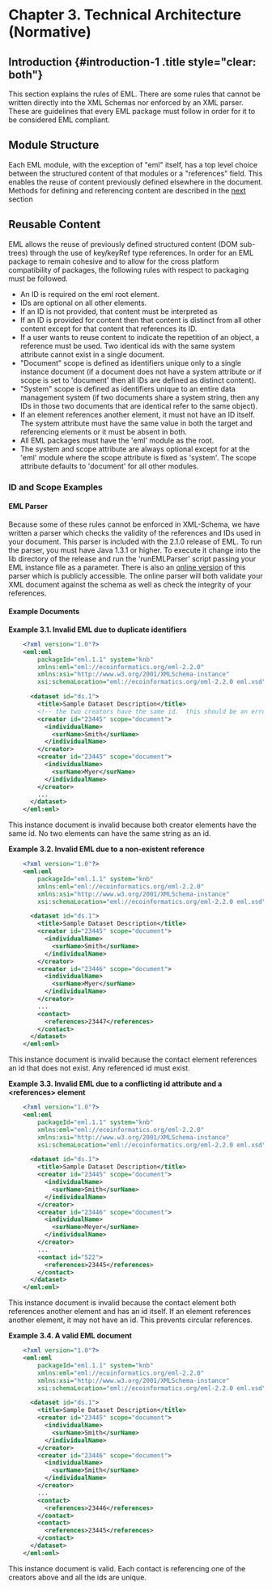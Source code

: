 # Chapter 3. Technical Architecture (Normative)

## Introduction {#introduction-1 .title style="clear: both"}

This section explains the rules of EML. There are some rules that cannot
be written directly into the XML Schemas nor enforced by an XML parser.
These are guidelines that every EML package must follow in order for it
to be considered EML compliant.

## Module Structure

Each EML module, with the exception of \"eml\" itself, has a top level
choice between the structured content of that modules or a
\"references\" field. This enables the reuse of content previously
defined elsewhere in the document. Methods for defining and referencing
content are described in the
[next](#reusableContent "3.3. Reusable Content") section

## Reusable Content

EML allows the reuse of previously defined structured content (DOM
sub-trees) through the use of key/keyRef type references. In order for
an EML package to remain cohesive and to allow for the cross platform
compatibility of packages, the following rules with respect to packaging
must be followed.

-   An ID is required on the eml root element.
-   IDs are optional on all other elements.
-   If an ID is not provided, that content must be interpreted as
-   If an ID is provided for content then that content is distinct from
    all other content except for that content that references its ID.
-   If a user wants to reuse content to indicate the repetition of an
    object, a reference must be used. Two identical ids with the same
    system attribute cannot exist in a single document.
-   \"Document\" scope is defined as identifiers unique only to a single
    instance document (if a document does not have a system attribute or
    if scope is set to \'document\' then all IDs are defined as distinct
    content).
-   \"System\" scope is defined as identifiers unique to an entire data
    management system (if two documents share a system string, then any
    IDs in those two documents that are identical refer to the same
    object).
-   If an element references another element, it must not have an ID
    itself. The system attribute must have the same value in both the
    target and referencing elements or it must be absent in both.
-   All EML packages must have the \'eml\' module as the root.
-   The system and scope attribute are always optional except for at the
    \'eml\' module where the scope attribute is fixed as \'system\'. The
    scope attribute defaults to \'document\' for all other modules.

### ID and Scope Examples

#### EML Parser

Because some of these rules cannot be enforced in XML-Schema, we have
written a parser which checks the validity of the references and IDs
used in your document. This parser is included with the 2.1.0 release of
EML. To run the parser, you must have Java 1.3.1 or higher. To execute
it change into the lib directory of the release and run the
\'runEMLParser\' script passing your EML instance file as a parameter.
There is also an [online
version](https://knb.ecoinformatics.org/emlparser) of this parser which
is publicly accessible. The online parser will both validate your XML
document against the schema as well as check the integrity of your
references.

#### Example Documents

**Example 3.1. Invalid EML due to duplicate identifiers**

```xml
    <?xml version="1.0"?>
    <eml:eml
        packageId="eml.1.1" system="knb"
        xmlns:eml="eml://ecoinformatics.org/eml-2.2.0"
        xmlns:xsi="http://www.w3.org/2001/XMLSchema-instance"
        xsi:schemaLocation="eml://ecoinformatics.org/eml-2.2.0 eml.xsd">

      <dataset id="ds.1">
        <title>Sample Dataset Description</title>
        <!-- the two creators have the same id.  this should be an error-->
        <creator id="23445" scope="document">
          <individualName>
            <surName>Smith</surName>
          </individualName>
        </creator>
        <creator id="23445" scope="document">
          <individualName>
            <surName>Myer</surName>
          </individualName>
        </creator>
        ...
      </dataset>
    </eml:eml>
```

This instance document is invalid because both creator elements have the
same id. No two elements can have the same string as an id.

**Example 3.2. Invalid EML due to a non-existent reference**

```xml
    <?xml version="1.0"?>
    <eml:eml
        packageId="eml.1.1" system="knb"
        xmlns:eml="eml://ecoinformatics.org/eml-2.2.0"
        xmlns:xsi="http://www.w3.org/2001/XMLSchema-instance"
        xsi:schemaLocation="eml://ecoinformatics.org/eml-2.2.0 eml.xsd">

      <dataset id="ds.1">
        <title>Sample Dataset Description</title>
        <creator id="23445" scope="document">
          <individualName>
            <surName>Smith</surName>
          </individualName>
        </creator>
        <creator id="23446" scope="document">
          <individualName>
            <surName>Myer</surName>
          </individualName>
        </creator>
        ...
        <contact>
          <references>23447</references>
        </contact>
      </dataset>
    </eml:eml>
```

This instance document is invalid because the contact element references
an id that does not exist. Any referenced id must exist.

**Example 3.3. Invalid EML due to a conflicting id attribute and a
\<references\> element**

```xml
    <?xml version="1.0"?>
    <eml:eml
        packageId="eml.1.1" system="knb"
        xmlns:eml="eml://ecoinformatics.org/eml-2.2.0"
        xmlns:xsi="http://www.w3.org/2001/XMLSchema-instance"
        xsi:schemaLocation="eml://ecoinformatics.org/eml-2.2.0 eml.xsd">

      <dataset id="ds.1">
        <title>Sample Dataset Description</title>
        <creator id="23445" scope="document">
          <individualName>
            <surName>Smith</surName>
          </individualName>
        </creator>
        <creator id="23446" scope="document">
          <individualName>
            <surName>Meyer</surName>
          </individualName>
        </creator>
        ...
        <contact id="522">
          <references>23445</references>
        </contact>
      </dataset>
    </eml:eml>
```

This instance document is invalid because the contact element both
references another element and has an id itself. If an element
references another element, it may not have an id. This prevents
circular references.

**Example 3.4. A valid EML document**

```xml
    <?xml version="1.0"?>
    <eml:eml
        packageId="eml.1.1" system="knb"
        xmlns:eml="eml://ecoinformatics.org/eml-2.2.0"
        xmlns:xsi="http://www.w3.org/2001/XMLSchema-instance"
        xsi:schemaLocation="eml://ecoinformatics.org/eml-2.2.0 eml.xsd">

      <dataset id="ds.1">
        <title>Sample Dataset Description</title>
        <creator id="23445" scope="document">
          <individualName>
            <surName>Smith</surName>
          </individualName>
        </creator>
        <creator id="23446" scope="document">
          <individualName>
            <surName>Smith</surName>
          </individualName>
        </creator>
        ...
        <contact>
          <references>23446</references>
        </contact>
        <contact>
          <references>23445</references>
        </contact>
      </dataset>
    </eml:eml>
```

This instance document is valid. Each contact is referencing one of the
creators above and all the ids are unique.
